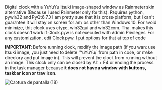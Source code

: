 Digital clock with a YuYuYu Itsuki image-shaped window as Rainmeter skin alternative (Because I used Rainmeter only for this).
Requires python, pywin32 and PyQt6.7.0
I am pretty sure that it is cross-platform, but I can't guarantee it will stay on screen for any os other than Windows 10. For avoid minimize, this clock uses ctype, win32gui and win32com. That makes this clock doesn't work if Clock.pyw is not executed with Admin Privileges.
For any customization, edit Clock.pyw. I put options for that at top of code.

**IMPORTANT**: Before running clock, modify the image path (if you want use Itsuki image, you just need to delete 'YuYuYu/' from path in code, or make directory and put image in). This will prevent the clock from running without an image. This clock only can be closed by Alt + F4 or ending the process in the task manager because **it does not have a window with buttons, taskbar icon or tray icon**.

![Captura de pantalla (18)](https://github.com/JhonnyJimenez/ItsukiClock/assets/118622515/266ee42d-af05-4313-8648-68c954f7e6e9)
